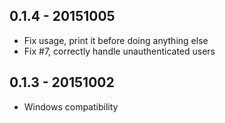 ## 0.1.4 - 20151005

* Fix usage, print it before doing anything else
* Fix #7, correctly handle unauthenticated users

## 0.1.3 - 20151002

* Windows compatibility

